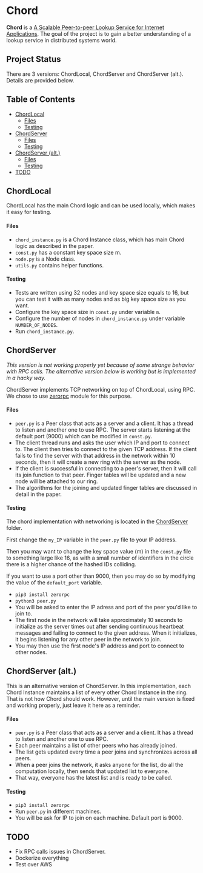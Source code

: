 # Chord

**Chord** is a 
[A Scalable Peer-to-peer Lookup Service for Internet
Applications](https://pdos.csail.mit.edu/papers/chord:sigcomm01/chord_sigcomm.pdf).
The goal of the project is to gain a better understanding of a lookup service
in distributed systems world.

## Project Status

There are 3 versions: ChordLocal, ChordServer and ChordServer (alt.). 
Details are provided below.

## Table of Contents

- [ChordLocal](#ChordLocal)
  - [Files](#cl-file)
  - [Testing](#cl-testing)
- [ChordServer](#ChordServer)
  - [Files](#cs-file)
  - [Testing](#cs-testing)
- [ChordServer (alt.)](#ChordServer-alt)
  - [Files](#csa-file)
  - [Testing](#csa-testing)
- [TODO](#todo)

## ChordLocal

ChordLocal has the main Chord logic and can be used locally, which makes it easy for testing.

#### Files

- `chord_instance.py` is a Chord Instance class, which has main Chord logic as described in the paper.
- `const.py` has a constant key space size m.
- `node.py` is a Node class.
- `utils.py` contains helper functions.

#### Testing

- Tests are written using 32 nodes and key space size equals to 16,
but you can test it with as many nodes and as big key space size as you want.
- Configure the key space size in `const.py` under variable `m`.
- Configure the number of nodes in `chord_instance.py` under variable `NUMBER_OF_NODES`.
- Run `chord_instance.py`. 

## ChordServer

*This version is not working properly yet because of some strange behavior with RPC calls.
The alternative version below is working but is implemented in a hacky way.*

ChordServer implements TCP networking on top of ChordLocal, using RPC. We chose to use
 [zerorpc](http://www.zerorpc.io "zerorpc's Homepage") module for this purpose.

#### Files

- `peer.py` is a Peer class that acts as a server and a client. It has a thread to listen and another
one to use RPC. The server starts listening at the default port (9000) which can be modified in `const.py`.
- The client thread runs and asks the user which IP and port to connect to. The client then tries to connect
 to the given TCP address. If the client fails to find the server with that address in the network within 10
  seconds, then it will create a new ring with the server as the node.
- If the client is successful in connecting to a peer's server, then it will call its join function to that peer.
 Finger tables will be updated and a new node will be attached to our ring. 
- The algorithms for the joining and updated finger tables are discussed in detail in the paper.

#### Testing

The chord implementation with networking is located in the [ChordServer](/ChordServer) folder.

First change the `my_IP` variable in the `peer.py` file to your IP address.

Then you may want to change the key space value (m) in the `const.py` file to something large like 16, as with a small number
 of identifiers in the circle there is a higher chance of the hashed IDs colliding.
 
If you want to use a port other than 9000, then  you may do so by modifying the value of the `default_port` 
variable.
- `pip3 install zerorpc`
- `python3 peer.py`
- You will be asked to enter the IP adress and port of the peer you'd like to join to.
- The first node in the network will take approximately 10 seconds to initialize as the server times out after sending
continuous heartbeat messages and failing to connect to the given address. When it initializes, it begins listening for
any other peer in the network to join.
- You may then use the first node's IP address and port to connect to other nodes.

## ChordServer (alt.)

This is an alternative version of ChordServer. 
In this implementation, each Chord Instance maintains a list of every other Chord Instance in the ring.
That is not how Chord should work. However, until the main version is fixed and working properly,
just leave it here as a reminder.

#### Files

- `peer.py` is a Peer class that acts as a server and a client. It has a thread to listen and another
one to use RPC. 
- Each peer maintains a list of other peers who has already joined.
- The list gets updated every time a peer joins and synchronizes across all peers.
- When a peer joins the network, it asks anyone for the list, do all the computation locally,
then sends that updated list to everyone.
- That way, everyone has the latest list and is ready to be called.

#### Testing

- `pip3 install zerorpc`
- Run `peer.py` in different machines.
- You will be ask for IP to join on each machine. Default port is 9000.

## TODO

- Fix RPC calls issues in ChordServer.
- Dockerize everything
- Test over AWS
